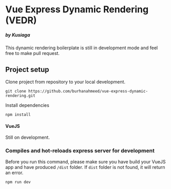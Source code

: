 
# Vue Express Dynamic Rendering (VEDR)
##### by Kusiaga
This dynamic rendering boilerplate is still in development mode and feel free to make pull request.

## Project setup
Clone project from repository to your local development.
```
git clone https://github.com/burhanahmeed/vue-express-dynamic-rendering.git
```
Install dependencies
```
npm install
```

#### VueJS
Still on development.

### Compiles and hot-reloads express server for development
Before you run this command, please make sure you have build your VueJS app and have produced `/dist` folder. If `dist` folder is not found, it will return an error.
```
npm run dev
```

